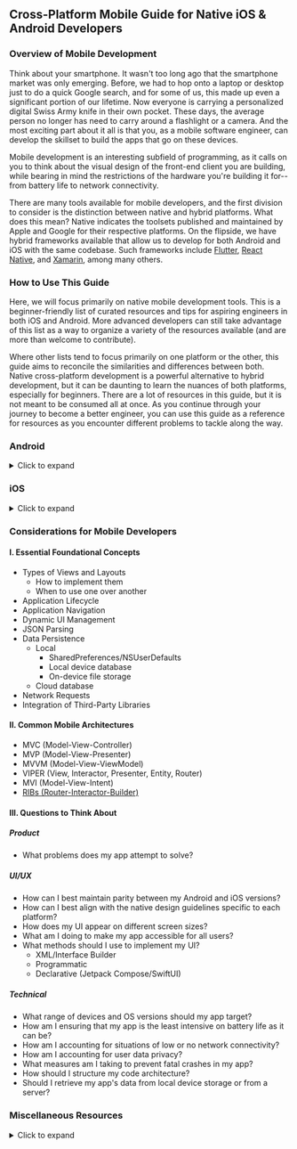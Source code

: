 ## Cross-Platform Mobile Guide for Native iOS & Android Developers

### Overview of Mobile Development
Think about your smartphone. It wasn't too long ago that the smartphone market was only emerging. Before, we had to hop onto a laptop or desktop just to do a quick Google search, and for some of us, this made up even a significant portion of our lifetime. Now everyone is carrying a personalized digital Swiss Army knife in their own pocket. These days, the average person no longer has need to carry around a flashlight or a camera. And the most exciting part about it all is that you, as a mobile software engineer, can develop the skillset to build the apps that go on these devices.

Mobile development is an interesting subfield of programming, as it calls on you to think about the visual design of the front-end client you are building, while bearing in mind the restrictions of the hardware you're building it for--from battery life to network connectivity.

There are many tools available for mobile developers, and the first division to consider is the distinction between native and hybrid platforms. What does this mean? Native indicates the toolsets published and maintained by Apple and Google for their respective platforms. On the flipside, we have hybrid frameworks available that allow us to develop for both Android and iOS with the same codebase. Such frameworks include [Flutter](https://flutter.dev), [React Native](https://facebook.github.io/react-native/), and [Xamarin](https://dotnet.microsoft.com/apps/xamarin), among many others.

### How to Use This Guide
Here, we will focus primarily on native mobile development tools. This is a beginner-friendly list of curated resources and tips for aspiring engineers in both iOS and Android. More advanced developers can still take advantage of this list as a way to organize a variety of the resources available (and are more than welcome to contribute).

Where other lists tend to focus primarily on one platform or the other, this guide aims to reconcile the similarities and differences between both. Native cross-platform development is a powerful alternative to hybrid development, but it can be daunting to learn the nuances of both platforms, especially for beginners. There are a lot of resources in this guide, but it is not meant to be consumed all at once. As you continue through your journey to become a better engineer, you can use this guide as a reference for resources as you encounter different problems to tackle along the way.

### Android
<details>
   <summary>Click to expand</summary>

   #### References
   |Name|Description|
   |:--|:--|
   |[Official Developer Documentation](https://developer.android.com/docs)|
   |[Material Design](https://material.io/design/introduction/#principles)|Visual design guidelines to adhere to as an Android developer|
   |[Google Style Guide for Java](https://google.github.io/styleguide/javaguide.html)|
   |[Official Android Style Guide for Kotlin](https://developer.android.com/kotlin/style-guide)|
   |[Ray Wenderlich Style Guide for Kotlin](https://github.com/raywenderlich/kotlin-style-guide)|
   |[Google Codelabs for Android](https://codelabs.developers.google.com/?cat=Android)|
   |[Google Developers Community](https://developers.google.com)|
   |[Android Developer Roadmap](https://github.com/mobile-roadmap/android-developer-roadmap)|
   |[Overview of Dependency Injection](https://developer.android.com/training/dependency-injection/#kotlin)|
   |[Must Have Libraries](https://github.com/codepath/android_guides/wiki/Must-Have-Libraries)|Detailed guide to using essential third-party Android libraries|

   #### Tools
   |Name|Description|
   |:--|:--|
   |[Dagger 2](https://dagger.dev)|Dependency injection framework for Java and Android, see also: [Hilt](https://developer.android.com/training/dependency-injection/hilt-android)|
   |[Glide](https://github.com/bumptech/glide)|Image loading and displaying library|
   |[Gson](https://github.com/google/gson)|Tool for serializing and deserializing JSON strings into objects|
   |[Koin](https://github.com/InsertKoinIO/koin)|Service locator for Android|
   |[LeakCanary](https://square.github.io/leakcanary/)|Memory leak detection and analysis for Android apps|
   |[OkHttp](https://square.github.io/okhttp/)|Client for making HTTP requests in Android|
   |[Parcelabler](http://www.parcelabler.com)|Web tool for generating Parcelable objects|
   |[Retrofit](https://square.github.io/retrofit/)|Wrapper for OkHttp for making HTTP requests|
   |[Robolectric](https://github.com/robolectric/robolectric)|Simulates instrumented environment within Android unit tests|
   |[RxAndroid](https://github.com/ReactiveX/RxAndroid)|Layer built on top of RxJava for Android-specific components|
   |[RxJava](https://github.com/ReactiveX/RxJava)|Asynchronous programming through observable streams for JVM|

   ##### A note about dependency injection
   You may have noticed tools like Dagger, Hilt, and Koin. As an Android developer, it is important to understand this common technique's significance in reducing code complexity. It is also helpful to note the distinction between a dependency injector and a service locator. For further information, refer to the [dependency injection article](https://developer.android.com/training/dependency-injection) in the Android documentation.

   #### Blogs
   * [Android Developers Blog](https://android-developers.googleblog.com)
   * [Jake Wharton's Blog](https://jakewharton.com/blog/)
   * [ProAndroidDev](https://proandroiddev.com)

   #### Podcasts
   * [Fragmented](https://fragmentedpodcast.com/category/episodes/)
   * [Now in Android](https://open.spotify.com/show/3alx5rvDZgumqA35EWZl18?si=mTGsZbaqQc6P0dMW26_3QA)
   * [Talking Kotlin](https://talkingkotlin.com/posts/)
</details>

### iOS
<details>
   <summary>Click to expand</summary>

   #### References
   |Name|Description|
   |:--|:--|
   |[Official Developer Documentation](https://developer.apple.com/documentation/)|
   |[Apple Human Interface Guidelines](https://developer.apple.com/design/human-interface-guidelines/)|Visual design guidelines to adhere to as an iOS developer|
   |[Google Style Guide for Objective-C](http://google.github.io/styleguide/objcguide.html)|
   |[Google Style Guide for Swift](https://google.github.io/swift/)|
   |[Ray Wenderlich Style Guide for Swift](https://github.com/raywenderlich/swift-style-guide)|
   |[Xcode Shortcuts](https://github.com/roblack/xCodeShortcuts)|
   |[iOS Developer Roadmap](https://github.com/BohdanOrlov/iOS-Developer-Roadmap)|
   |[Apple Developer App](https://apps.apple.com/us/app/apple-developer/id640199958)|
   |[Swift Evolution](https://github.com/apple/swift-evolution)|Document of history and proposals for enhancing and evolving the Swift programming language|

   #### Tools
   |Name|Description|
   |:--|:--|
   |[Alamofire](https://github.com/Alamofire/Alamofire)|Library for making HTTP network requests in iOS|
   |[Build Time Analyzer for Xcode](https://github.com/RobertGummesson/BuildTimeAnalyzer-for-Xcode)|macOS tool to analyze Xcode project build times|
   |[Control Room](https://github.com/twostraws/ControlRoom)|GUI tool built on top of ```simctl``` to control Simulator|
   |[Quick](https://github.com/Quick/Quick)/[Nimble](https://github.com/Quick/Nimble)|Behavioral testing framework as an alternative to XCTest|
   |[Resolver](https://github.com/hmlongco/Resolver)|Dependency injection framework for iOS projects|
   |[RxSwift](https://github.com/ReactiveX/RxSwift)|Asynchronous programming through observable streams, see also: [Combine](https://developer.apple.com/documentation/combine)|
   |[Swiftify](https://swiftify.com)|Auto-converter from Objective-C to Swift|
   |[SwiftLint](https://github.com/realm/SwiftLint)|Linting tool for Swift files in Xcode|
   |[Timelane](http://timelane.tools)|Xcode Instrument to visually profile tasks from Combine and RxSwift|

   #### Blogs
   * [Hacking with Swift](https://www.hackingwithswift.com/articles)
   * [NSHipster](https://nshipster.com)
   * [SwiftLee](https://www.avanderlee.com)
   * [Swift by Sundell Blog](https://www.swiftbysundell.com/articles/)
   * [Use Your Loaf](https://useyourloaf.com)

   #### Podcasts
   * [iOS Dev Discussions - Sean Allen](https://podcasts.apple.com/us/podcast/ios-dev-discussions-sean-allen/id1426167395)*
   * [More Than Just Code](https://mtjc.fireside.fm)
   * [Swiftly Speaking](https://podcasts.apple.com/us/podcast/swiftly-speaking/id1505697997)*
   * [Swift by Sundell Podcast](https://www.swiftbysundell.com/podcast/)*
   * [Swift Over Coffee](https://open.spotify.com/show/2vmugkTgqf7eJAESKLlveG?si=lGGqSmNVQ66KLb7_FqxOrg)
   * [Swift Unwrapped](https://spec.fm/podcasts/swift-unwrapped)
   * [The iPhreaks Show](https://devchat.tv/iphreaks/)

   \* Personal recommendations
</details>

### Considerations for Mobile Developers

#### I. Essential Foundational Concepts
* Types of Views and Layouts
    * How to implement them
    * When to use one over another
* Application Lifecycle
* Application Navigation
* Dynamic UI Management
* JSON Parsing
* Data Persistence
    * Local
        * SharedPreferences/NSUserDefaults
        * Local device database
        * On-device file storage
    * Cloud database
* Network Requests
* Integration of Third-Party Libraries

#### II. Common Mobile Architectures
* MVC (Model-View-Controller)
* MVP (Model-View-Presenter)
* MVVM (Model-View-ViewModel)
* VIPER (View, Interactor, Presenter, Entity, Router)
* MVI (Model-View-Intent)
* [RIBs (Router-Interactor-Builder)](https://github.com/uber/RIBs/wiki)

#### III. Questions to Think About
##### Product
* What problems does my app attempt to solve?

##### UI/UX
* How can I best maintain parity between my Android and iOS versions?
* How can I best align with the native design guidelines specific to each platform?
* How does my UI appear on different screen sizes?
* What am I doing to make my app accessible for all users?
* What methods should I use to implement my UI?
    * XML/Interface Builder
    * Programmatic
    * Declarative (Jetpack Compose/SwiftUI)

##### Technical
* What range of devices and OS versions should my app target?
* How am I ensuring that my app is the least intensive on battery life as it can be?
* How am I accounting for situations of low or no network connectivity?
* How am I accounting for user data privacy?
* What measures am I taking to prevent fatal crashes in my app?
* How should I structure my code architecture?
* Should I retrieve my app's data from local device storage or from a server?

### Miscellaneous Resources
<details>
   <summary>Click to expand</summary>

   #### Cross-Platform Resources
   |Name|Description
   |:--|:--|
   |[Coffee + Coding Podcast](https://robj.me/coffeeandcoding/)|
   |[Inside Facebook Mobile](https://open.spotify.com/show/1NlTm7OkZmcrOPfvlqlBMz)|
   |[Lyft Mobile Podcast](https://podcasts.apple.com/us/podcast/lyft-mobile/id1453587931)|
   |[Mobile DevOps is a thing!](https://open.spotify.com/show/1T7xhZIYqANaXu1UOKrBg8?si=D6zYIzMYR12_ZstED9Q_0g)|
   |[Square Developer YouTube Channel](https://www.youtube.com/squaredev)|
   |[Swift is like Kotlin](http://nilhcem.com/swift-is-like-kotlin/)|Side-by-side comparison between Swift and Kotlin syntax|
   |[The Polyglot Developer Podcast](https://podcasts.apple.com/us/podcast/the-polyglot-developer-podcast/id1070975158)|
   |[The raywenderlich.com Podcast](https://open.spotify.com/show/7FoclmfzgcWDDMSwpNurUi?si=cxq4ILDQR0GCR79t_qhE2w)|

   #### Design Resources
   |Name|Description
   |:--|:--|
   |[Design+Code](https://designcode.io)|Subscription-based website to learn design for programmers and code for designers|

   #### Tools
   |Name|Description|
   |:--|:--|
   |[fastlane](https://fastlane.tools)|Build and release automation tool for mobile apps|
   |[Postman](https://www.getpostman.com)|GUI client for simulating API requests independent of code|
   |[Postwoman](https://postwoman.io)|Web client that with the same functionality that Postman provides|

   #### Version Control
   |Name|Description|
   |:--|:--|
   |[GitFlow](https://datasift.github.io/gitflow/IntroducingGitFlow.html)|
   |[Learn Git Branching](https://learngitbranching.js.org/?locale=en_US)|Helpful interactive GUI to practice Git|
   |Git GUIs|[Fork](https://git-fork.com)<br>[GitKraken](https://www.gitkraken.com/git-client)<br>[Sourcetree](https://www.sourcetreeapp.com)|
</details>
